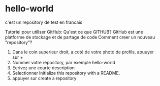 # hello-world
c'est un repository de test en francais


Tutoriel pour utiliser GitHub:
Qu'est ce que GITHUB?
GitHub est une platforme de stockage et de partage de code
Comment creer un nouveau "repository"?
1) Dans le coin superieur droit, a coté de votre photo de profils, apuuyer sur +
2) Nommer votre repository, par exemple hello-world
3) Ecrivez une courte description
4) Selectionner Initialize this repository with a README.
5) appuyer sur create a repository
